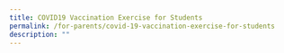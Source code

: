 ```yaml
---
title: COVID19 Vaccination Exercise for Students
permalink: /for-parents/covid-19-vaccination-exercise-for-students
description: ""
---
```


